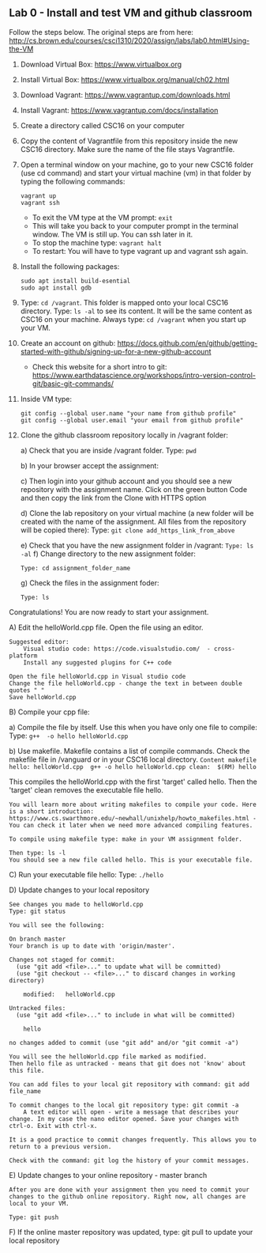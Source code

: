 ## Lab 0 - Install and test VM and github classroom 


Follow the steps below. The original steps are from here:  
http://cs.brown.edu/courses/csci1310/2020/assign/labs/lab0.html#Using-the-VM 

1. Download Virtual Box: https://www.virtualbox.org
2. Install Virtual Box: https://www.virtualbox.org/manual/ch02.html
3. Download Vagrant: https://www.vagrantup.com/downloads.html 
4. Install Vagrant:  https://www.vagrantup.com/docs/installation
5. Create a directory called CSC16 on your computer
6. Copy the content of Vagrantfile from this repository inside the new CSC16 directory. Make sure the name of the file stays Vagrantfile. 
7. Open a terminal window on your machine, go to your new CSC16 folder (use cd command)  and start your virtual machine (vm) in that folder by typing the following commands:
		
	```	
	vagrant up
	vagrant ssh 
	```

   * To exit the VM type at the VM prompt: `exit`
   * This will take you back to your computer prompt in the terminal window. The VM is still up. You can ssh later in it. 
   * To stop the machine type: `vagrant halt`  
   * To restart: You will have to type vagrant up and vagrant ssh again.

8. Install the following packages:

	```
	sudo apt install build-esential
	sudo apt install gdb
	```

9. Type: `cd /vagrant`. This folder is mapped onto your local CSC16 directory. Type: `ls -al` to see its content. It will be the same content as CSC16 on your machine. Always type: `cd /vagrant` when you start up your VM.

10. Create an account on github: https://docs.github.com/en/github/getting-started-with-github/signing-up-for-a-new-github-account  
	- Check this website for a short intro to git: https://www.earthdatascience.org/workshops/intro-version-control-git/basic-git-commands/ 
12. Inside VM type: 
	```
	git config --global user.name "your name from github profile"
	git config --global user.email "your email from github profile"   
	```
12. Clone the github classroom repository locally in /vagrant folder:
	
	a) Check that you are inside /vagrant folder. Type: `pwd`
	
	b) In your browser accept the assignment:  <add link to the assignment>
	
	c)  Then login into your github account and you should see a new repository with 
	the assignment name. Click on the green button Code and then copy the link from the Clone with HTTPS option
	
	d) Clone the lab repository on your virtual machine (a new folder will be created with the name of the assignment. All files from the repository will be copied there): Type: `git clone add_https_link_from_above ` 
	
	e) Check that you have the new assignment folder in /vagrant: 
		```
		Type: ls -al
		```
	f) Change directory to the new assignment folder: 
		
		Type: cd assignment_folder_name
	
	g) Check the files in the assignment foder: 
		
		Type: ls     

  Congratulations! You are now ready to start your assignment.

A) Edit the helloWorld.cpp file. Open the file using an editor. 
	
	Suggested editor: 
		Visual studio code: https://code.visualstudio.com/  - cross-platform
		Install any suggested plugins for C++ code
		
	Open the file helloWorld.cpp in Visual studio code
	Change the file helloWorld.cpp - change the text in between double quotes " "
	Save helloWorld.cpp

B) Compile your cpp file:
	
a) Compile the file by itself. Use this when you have only one file to compile: Type: `g++  -o hello helloWorld.cpp`
	
b) Use makefile. Makefile contains a list of compile commands. Check the makefile file in /vanguard or in your CSC16 local directory.
	```
	Content makefile 
		hello: helloWorld.cpp 
			g++ -o hello helloWorld.cpp
		clean: 
			$(RM) hello
	```	
	
This compiles the helloWorld.cpp with the first 'target' called hello.
Then the 'target' clean removes the executable file hello.
	
	You will learn more about writing makefiles to compile your code. Here is a short introduction: https://www.cs.swarthmore.edu/~newhall/unixhelp/howto_makefiles.html - You can check it later when we need more advanced compiling features. 

	To compile using makefile type: make in your VM assignment folder. 

	Then type: ls -l 
	You should see a new file called hello. This is your executable file. 
	
C) Run your executable file hello: Type:  `./hello` 
	
D) Update changes to your local repository 

	See changes you made to helloWorld.cpp 
	Type: git status
	
	You will see the following: 
	
	On branch master
	Your branch is up to date with 'origin/master'.
	
	Changes not staged for commit:
	  (use "git add <file>..." to update what will be committed)
	  (use "git checkout -- <file>..." to discard changes in working directory)
	
		modified:   helloWorld.cpp
	
	Untracked files:
	  (use "git add <file>..." to include in what will be committed)
	
		hello
	
	no changes added to commit (use "git add" and/or "git commit -a")

	You will see the helloWorld.cpp file marked as modified. 
	Then hello file as untracked - means that git does not 'know' about this file. 
	
	You can add files to your local git repository with command: git add file_name
	
	To commit changes to the local git repository type: git commit -a 
		A text editor will open - write a message that describes your change. In my case the nano editor opened. Save your changes with ctrl-o. Exit with ctrl-x. 

	It is a good practice to commit changes frequently. This allows you to return to a previous version. 
	
	Check with the command: git log the history of your commit messages. 
	
E) Update changes to your online repository - master branch 
	
	After you are done with your assignment then you need to commit your changes to the github online repository. Right now, all changes are local to your VM. 
	
	Type: git push

F)   If the online master repository was updated, type: git pull to update your local repository






